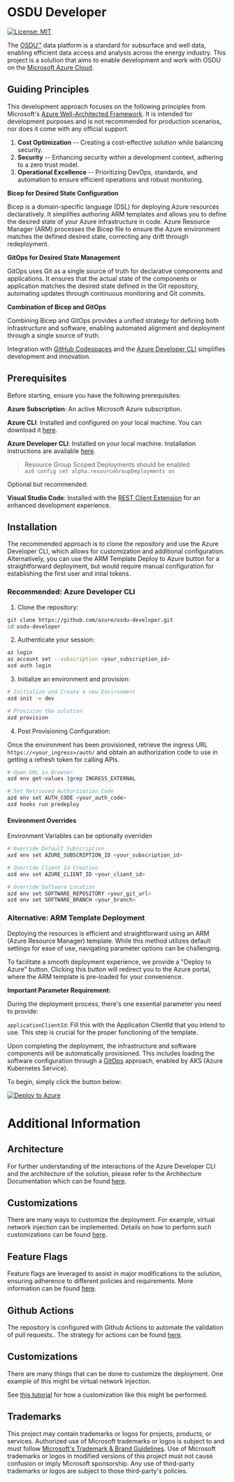 # OSDU Developer

[![License: MIT](https://img.shields.io/badge/License-MIT-yellow.svg)](https://opensource.org/licenses/MIT)

The [OSDU™](https://community.opengroup.org/osdu/platform) data platform is a standard for subsurface and well data, enabling efficient data access and analysis across the energy industry. This project is a solution that aims to enable development and work with OSDU on the [Microsoft Azure Cloud](https://azure.microsoft.com/).


## Guiding Principles

This development approach focuses on the following principles from Microsoft's [Azure Well-Architected Framework](https://learn.microsoft.com/en-us/azure/well-architected/what-is-well-architected-framework). It is intended for development purposes and is not recommended for production scenarios, nor does it come with any official support.


1. **Cost Optimization** -- Creating a cost-effective solution while balancing security.
2. **Security** -- Enhancing security within a development context, adhering to a zero trust model.
3. **Operational Excellence** -- Prioritizing DevOps, standards, and automation to ensure efficient operations and robust monitoring.


**Bicep for Desired State Configuration**

Bicep is a domain-specific language (DSL) for deploying Azure resources declaratively. It simplifies authoring ARM templates and allows you to define the desired state of your Azure infrastructure in code. Azure Resource Manager (ARM) processes the Bicep file to ensure the Azure environment matches the defined desired state, correcting any drift through redeployment.

**GitOps for Desired State Management**

GitOps uses Git as a single source of truth for declarative components and applications. It ensures that the actual state of the components or application matches the desired state defined in the Git repository, automating updates through continuous monitoring and Git commits.

**Combination of Bicep and GitOps**

Combining Bicep and GitOps provides a unified strategy for defining both infrastructure and software, enabling automated alignment and deployment through a single source of truth.

Integration with [GitHub Codespaces](https://github.com/features/codespaces) and the [Azure Developer CLI](https://learn.microsoft.com/en-us/azure/developer/azure-developer-cli/) simplifies development and innovation.


## Prerequisites

Before starting, ensure you have the following prerequisites:

__Azure Subscription__: An active Microsoft Azure subscription.

__Azure CLI__: Installed and configured on your local machine. You can download it [here](https://docs.microsoft.com/en-us/cli/azure/install-azure-cli).

__Azure Developer CLI__: Installed on your local machine. Installation instructions are available [here](https://learn.microsoft.com/en-us/azure/developer/azure-developer-cli/install-azd).

> Resource Group Scoped Deployments should be enabled  
    ```
    azd config set alpha.resourceGroupDeployments on
    ```

Optional but recommended:

__Visual Studio Code__: Installed with the [REST Client Extension](https://marketplace.visualstudio.com/items?itemName=humao.rest-client) for an enhanced development experience.


## Installation

The recommended approach is to clone the repository and use the Azure Developer CLI, which allows for customization and additional configuration. Alternatively, you can use the ARM Template Deploy to Azure button for a straightforward deployment, but would require manual configuration for establishing the first user and intial tokens.


### Recommended: Azure Developer CLI

1. Clone the repository:

```bash
git clone https://github.com/azure/osdu-developer.git
cd osdu-developer
``` 

2. Authenticate your session:

```bash
az login
az account set --subscription <your_subscription_id>
azd auth login
```

3. Initialize an environment and provision:

```bash
# Initialize and Create a new Environment
azd init -e dev

# Provision the solution
azd provision
```

4. Post Provisioning Configuration:

Once the environment has been provisioned, retrieve the ingress URL `https://<your_ingress>/auth/` and obtain an authorization code to use in getting a refresh token for calling APIs.

```bash
# Open URL in Browser
azd env get-values |grep INGRESS_EXTERNAL

# Set Retrieved Authorization Code
azd env set AUTH_CODE <your_auth_code>
azd hooks run predeploy
```


#### Environment Overrides

Environment Variables can be optionally overriden

```bash
# Override Default Subscription
azd env set AZURE_SUBSCRIPTION_ID <your_subscription_id>

# Override Client Id Creation
azd env set AZURE_CLIENT_ID <your_client_id>

# Override Software Location
azd env set SOFTWARE_REPOSITORY <your_git_url>
azd env set SOFTWARE_BRANCH <your_branch>
```

### Alternative: ARM Template Deployment

Deploying the resources is efficient and straightforward using an ARM (Azure Resource Manager) template. While this method utilizes default settings for ease of use, navigating parameter options can be challenging.

To facilitate a smooth deployment experience, we provide a "Deploy to Azure" button. Clicking this button will redirect you to the Azure portal, where the ARM template is pre-loaded for your convenience.

**Important Parameter Requirement:**

During the deployment process, there's one essential parameter you need to provide:

`applicationClientId`: Fill this with the Application ClientId that you intend to use. This step is crucial for the proper functioning of the template.

Upon completing the deployment, the infrastructure and software components will be automatically provisioned. This includes loading the software configuration through a [GitOps](https://learn.microsoft.com/en-us/azure/architecture/example-scenario/gitops-aks/gitops-blueprint-aks) approach, enabled by AKS (Azure Kubernetes Service).

To begin, simply click the button below:

[![Deploy to Azure](https://aka.ms/deploytoazurebutton)](https://portal.azure.com/#create/Microsoft.Template/uri/https%3A%2F%2Fraw.githubusercontent.com%2FAzure%2Fosdu-developer%2Fmain%2Fazuredeploy.json)


# Additional Information

## Architecture

For further understanding of the interactions of the Azure Developer CLI and the architecture of the solution, please refer to the Architecture Documentation which can be found [here](docs/archiecture.md).


## Customizations

There are many ways to customize the deployment. For example, virtual network injection can be implemented. Details on how to perform such customizations can be found [here](docs/vnet-injection.md).


## Feature Flags

Feature flags are leveraged to assist in major modifications to the solution, ensuring adherence to different policies and requirements. More information can be found [here](docs/feature-flags.md).
                          

## Github Actions

The repository is configured with Github Actions to automate the validation of pull requests.. The strategy for actions can be found [here](docs/pipelines.md).




## Customizations

There are many things that can be done to customize the deployment. One example of this might be virtual network injection.

See [this tutorial](docs/vnet-injection.md) for how a customization like this might be performed.

## Trademarks

This project may contain trademarks or logos for projects, products, or services. Authorized use of Microsoft
trademarks or logos is subject to and must follow
[Microsoft's Trademark & Brand Guidelines](https://www.microsoft.com/en-us/legal/intellectualproperty/trademarks/usage/general).
Use of Microsoft trademarks or logos in modified versions of this project must not cause confusion or imply Microsoft sponsorship.
Any use of third-party trademarks or logos are subject to those third-party's policies.



